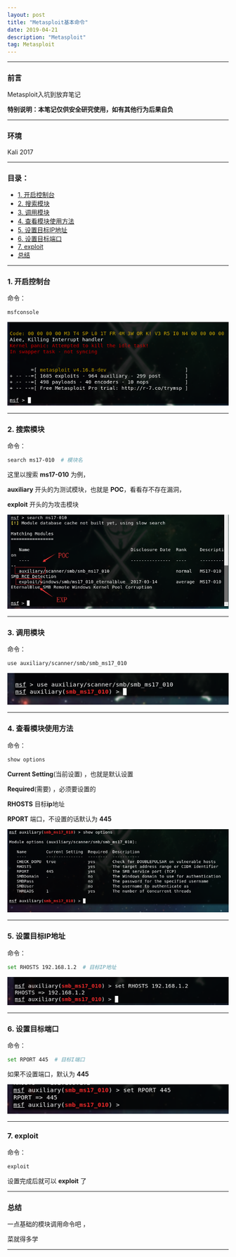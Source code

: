 ```yaml
---
layout: post
title: "Metasploit基本命令"
date: 2019-04-21
description: "Metasploit"
tag: Metasploit
---
```

---

### 前言

Metasploit入坑到放弃笔记 <br>

**特别说明：本笔记仅供安全研究使用，如有其他行为后果自负** 

------


### 环境

Kali 2017

-----


### 目录：

* <a href="#one" target="_self">1. 开启控制台</a>
* <a href="#a1" target="_self">2. 搜索模块</a>
* <a href="#a2" target="_self">3. 调用模块</a>
* <a href="#a3" target="_self">4. 查看模块使用方法</a>
* <a href="#a4" target="_self">5. 设置目标IP地址</a>
* <a href="#a5" target="_self">6. 设置目标端口</a>
* <a href="#a6" target="_self">7. exploit</a>
* <a href="#zj" target="_self">总结</a>


-------


### <span id = "one">1. 开启控制台</span>

命令：
```bash
msfconsole
```

![images](/images/2019-04-21/msf01.png) 

-----


### <span id = "a1">2. 搜索模块</span>

命令：
```bash
search ms17-010  # 模块名
```

这里以搜索 **ms17-010** 为例，<br>

**auxiliary** 开头的为测试模块，也就是 **POC**，看看存不存在漏洞，<br>

**exploit** 开头的为攻击模块

![images](/images/2019-04-21/msf02.png) 

-------


### <span id = "a2">3. 调用模块</span>

命令：
```bash
use auxiliary/scanner/smb/smb_ms17_010
```

![images](/images/2019-04-21/msf03.png) 


-----


### <span id = "a3">4. 查看模块使用方法</span>

命令：
```bash
show options
```

**Current Setting**(当前设置) ，也就是默认设置 <br>

**Required**(需要) ，必须要设置的 <br>

**RHOSTS** 目标**ip**地址 <br>

**RPORT** 端口，不设置的话默认为 **445** <br>

![images](/images/2019-04-21/msf04.png) 

--------


### <span id = "a4">5. 设置目标IP地址</span>

命令：
```bash
set RHOSTS 192.168.1.2  # 目标IP地址
```

![images](/images/2019-04-21/msf05.png)

---------


### <span id = "a5">6. 设置目标端口</span>

命令：
```bash
set RPORT 445  # 目标I端口
```

如果不设置端口，默认为 **445** <br>

![images](/images/2019-04-21/msf06.png)

---------


### <span id = "a6">7. exploit</span>

命令：
```bash
exploit
```

设置完成后就可以 **exploit** 了

---------


### <span id = "zj">总结</span>

一点基础的模块调用命令吧 ，<br>

菜就得多学<br>

--------
